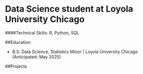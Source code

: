 # Data Science student at Loyola University Chicago

####Technical Skills: R, Python, SQL

##Education
- B.S. Data Science, Statistics Minor | Loyola University Chicago (Anticipated: May 2025)


##Projects
